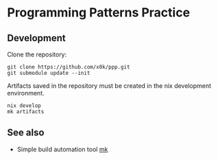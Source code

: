 # Programming Patterns Practice

## Development

Clone the repository:

```
git clone https://github.com/x0k/ppp.git
git submodule update --init
````

Artifacts saved in the repository must be created in the nix development environment.

```console
nix develop
mk artifacts
```

## See also

- Simple build automation tool [mk](https://github.com/x0k/mk)
